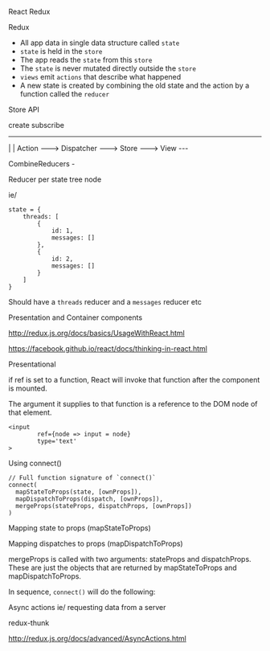 React Redux


Redux

- All app data in single data structure called `state` 
- `state` is held in the `store`
- The app reads the `state` from this `store`
- The `state` is never mutated directly outside the `store`
- `views` emit `actions` that describe what happened
- A new state is created by combining the old state and the action by a function called the
`reducer`

Store API

create 
subscribe


-----------------------------------------------
|                                              |
Action ---> Dispatcher ---> Store ---> View ---

CombineReducers - 

Reducer per state tree node

ie/
```
state = {
    threads: [
        {
            id: 1,
            messages: []
        },
        {
            id: 2,
            messages: []
        }
    ]
}
```

Should have a `threads` reducer and a `messages` reducer etc

Presentation and Container components

http://redux.js.org/docs/basics/UsageWithReact.html

https://facebook.github.io/react/docs/thinking-in-react.html

Presentational

if ref is set to a function, React will invoke that function after the component is mounted. 

The argument it supplies to that function is a reference to the DOM node of that element.

```
<input
        ref={node => input = node}
        type='text'
>
```


Using connect()

```
// Full function signature of `connect()`
connect(
  mapStateToProps(state, [ownProps]),
  mapDispatchToProps(dispatch, [ownProps]),
  mergeProps(stateProps, dispatchProps, [ownProps])
)
```

Mapping state to props (mapStateToProps)

Mapping dispatches to props (mapDispatchToProps)

mergeProps is called with two arguments: stateProps and dispatchProps. 
These are just the objects that are returned by mapStateToProps and mapDispatchToProps.

In sequence, `connect()` will do the following:



Async actions ie/ requesting data from a server 

redux-thunk

http://redux.js.org/docs/advanced/AsyncActions.html

